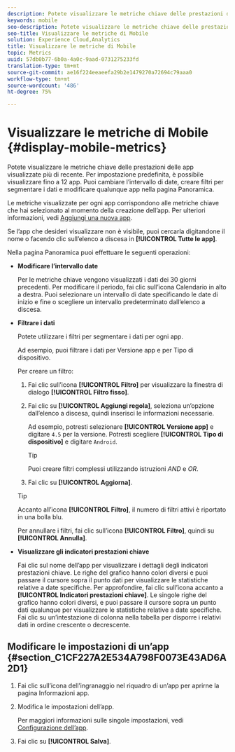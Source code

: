 ```yaml
---
description: Potete visualizzare le metriche chiave delle prestazioni delle app visualizzate più di recente. Per impostazione predefinita, è possibile visualizzare fino a 12 app. Puoi cambiare l’intervallo di date, creare filtri per segmentare i dati e modificare qualunque app nella pagina Panoramica.
keywords: mobile
seo-description: Potete visualizzare le metriche chiave delle prestazioni delle app visualizzate più di recente. Per impostazione predefinita, è possibile visualizzare fino a 12 app. Puoi cambiare l’intervallo di date, creare filtri per segmentare i dati e modificare qualunque app nella pagina Panoramica.
seo-title: Visualizzare le metriche di Mobile
solution: Experience Cloud,Analytics
title: Visualizzare le metriche di Mobile
topic: Metrics
uuid: 57db0b77-6b0a-4a0c-9aad-0731275233fd
translation-type: tm+mt
source-git-commit: ae16f224eeaeefa29b2e1479270a72694c79aaa0
workflow-type: tm+mt
source-wordcount: '486'
ht-degree: 75%

---
```



# Visualizzare le metriche di Mobile {#display-mobile-metrics}

Potete visualizzare le metriche chiave delle prestazioni delle app visualizzate più di recente. Per impostazione predefinita, è possibile visualizzare fino a 12 app. Puoi cambiare l’intervallo di date, creare filtri per segmentare i dati e modificare qualunque app nella pagina Panoramica.

Le metriche visualizzate per ogni app corrispondono alle metriche chiave che hai selezionato al momento della creazione dell’app. Per ulteriori informazioni, vedi   [Aggiungi una nuova app](/help/using/manage-apps/t-new-app.md).

Se l’app che desideri visualizzare non è visibile, puoi cercarla digitandone il nome o facendo clic sull’elenco a discesa in **[!UICONTROL Tutte le app]**.

Nella pagina Panoramica puoi effettuare le seguenti operazioni:

* **Modificare l’intervallo date**

   Per le metriche chiave vengono visualizzati i dati dei 30 giorni precedenti. Per modificare il periodo, fai clic sull’icona Calendario in alto a destra. Puoi selezionare un intervallo di date specificando le date di inizio e fine o scegliere un intervallo predeterminato dall’elenco a discesa.

* **Filtrare i dati**

   Potete utilizzare i filtri per segmentare i dati per ogni app.

   Ad esempio, puoi filtrare i dati per Versione app e per Tipo di dispositivo.

   Per creare un filtro:

   1. Fai clic sull’icona **[!UICONTROL Filtro]** per visualizzare la finestra di dialogo **[!UICONTROL Filtro fisso]**.
   1. Fai clic su **[!UICONTROL Aggiungi regola]**, seleziona un’opzione dall’elenco a discesa, quindi inserisci le informazioni necessarie.

      Ad esempio, potresti selezionare **[!UICONTROL Versione app]** e digitare `4.5` per la versione. Potresti scegliere **[!UICONTROL Tipo di dispositivo]** e digitare `Android`.

      >[!TIP]
      >
      >Puoi creare filtri complessi utilizzando istruzioni *AND* e *OR*.

   1. Fai clic su **[!UICONTROL Aggiorna]**.
   >[!TIP]
   >
   >Accanto all’icona **[!UICONTROL Filtro]**, il numero di filtri attivi è riportato in una bolla blu.

   Per annullare i filtri, fai clic sull’icona **[!UICONTROL Filtro]**, quindi su **[!UICONTROL Annulla]**.

* **Visualizzare gli indicatori prestazioni chiave**

   Fai clic sul nome dell’app per visualizzare i dettagli degli indicatori prestazioni chiave. Le righe del grafico hanno colori diversi e puoi passare il cursore sopra il punto dati per visualizzare le statistiche relative a date specifiche. Per approfondire, fai clic sull’icona accanto a **[!UICONTROL Indicatori prestazioni chiave]**. Le singole righe del grafico hanno colori diversi, e puoi passare il cursore sopra un punto dati qualunque per visualizzare le statistiche relative a date specifiche. Fai clic su un’intestazione di colonna nella tabella per disporre i relativi dati in ordine crescente o decrescente.

## Modificare le impostazioni di un’app {#section_C1CF227A2E534A798F0073E43AD6A2D1}

1. Fai clic sull’icona dell’ingranaggio nel riquadro di un’app per aprirne la pagina Informazioni app.
1. Modifica le impostazioni dell’app.

   Per maggiori informazioni sulle singole impostazioni, vedi   [Configurazione dell’app](/help/using/c-manage-app-settings/c-mob-confg-app/c-mob-confg-app.md).

1. Fai clic su **[!UICONTROL Salva]**.
